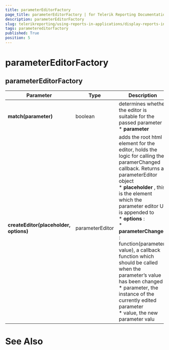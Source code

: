 ```yaml
---
title: parameterEditorFactory
page_title: parameterEditorFactory | for Telerik Reporting Documentation
description: parameterEditorFactory
slug: telerikreporting/using-reports-in-applications/display-reports-in-applications/web-application/html5-report-viewer/api-reference/parametereditorfactory
tags: parametereditorfactory
published: True
position: 5
---
```


# parameterEditorFactory



## parameterEditorFactory


| Parameter | Type | Description |
| ------ | ------ | ------ |
| __match(parameter)__ |boolean|determines whether the editor is suitable for the passed parameter<br/>*  __parameter__ |
| __createEditor(placeholder, options)__ |parameterEditor|adds the root html element for the editor, holds the logic for calling the paramerChanged callback. Returns a parameterEditor object<br/>*  __placeholder__ , this is the element which the parameter editor UI is appended to<br/>*  __options__ :<br/>*  __parameterChanged__ : function(parameter, value), a callback function which should be called<br/>                        when the parameter’s value has been changed<br/>* parameter, the instance of the currently edited parameter<br/>* value, the new parameter valu|




# See Also
